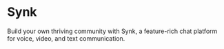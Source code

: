 # Synk
Build your own thriving community with Synk, a feature-rich chat platform for voice, video, and text communication.
